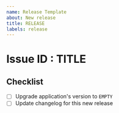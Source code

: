 ```yaml
---
name: Release Template
about: New release
title: RELEASE
labels: release
---
```


# Issue ID : TITLE

## Checklist

- [ ] Upgrade application's version to `EMPTY`
- [ ] Update changelog for this new release
